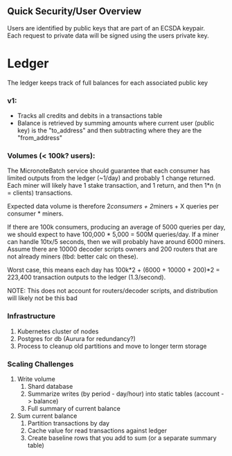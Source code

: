 ## Quick Security/User Overview

Users are identified by public keys that are part of an ECSDA keypair.  
Each request to private data will be signed using the users private key.

# Ledger

The ledger keeps track of full balances for each associated public key

### v1:

- Tracks all credits and debits in a transactions table
- Balance is retrieved by summing amounts where current user (public key) is
  the "to_address" and then subtracting where they are the "from_address"

### Volumes (< 100k? users):

The MicronoteBatch service should guarantee that each consumer has limited
outputs from the ledger (~1/day) and probably 1 change returned. Each miner will likely
have 1 stake transaction, and 1 return, and then 1\*n (n = clients) transactions.

Expected data volume is therefore 2*consumers + 2*miners + X queries per
consumer \* miners.

If there are 100k consumers, producing an average of 5000 queries per day, we should expect
to have 100,000 \* 5,000 = 500M queries/day. If a miner can handle 10tx/5 seconds, then
we will probably have around 6000 miners. Assume there are 10000 decoder scripts owners and 200 routers
that are not already miners (tbd: better calc on these).

Worst case, this means each day has 100k*2 + (6000 + 10000 + 200)*2 = 223,400 transaction outputs to the ledger (1.3/second).

NOTE: This does not account for routers/decoder scripts, and distribution will likely not be this bad

### Infrastructure

1. Kubernetes cluster of nodes
1. Postgres for db (Aurura for redundancy?)
1. Process to cleanup old partitions and move to longer term storage

### Scaling Challenges

1.  Write volume
    1. Shard database
    1. Summarize writes (by period - day/hour) into static tables (account -> balance)
    1. Full summary of current balance
1.  Sum current balance
    1. Partition transactions by day
    1. Cache value for read transactions against ledger
    1. Create baseline rows that you add to sum (or a separate summary table)

